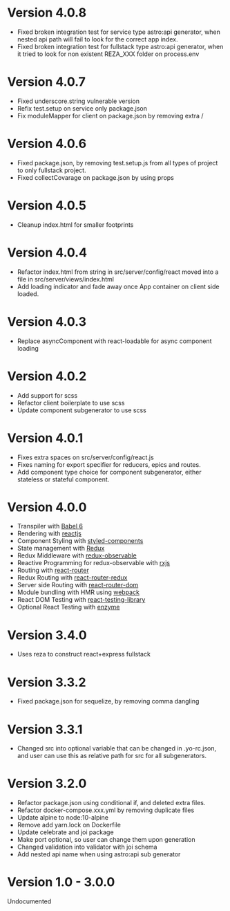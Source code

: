 # Version 4.0.8
 - Fixed broken integration test for service type astro:api generator, when nested api path will fail to look for the correct app index.
 - Fixed broken integration test for fullstack type astro:api generator, when it tried to look for non existent REZA_XXX folder on process.env

# Version 4.0.7
 - Fixed underscore.string vulnerable version
 - Refix test.setup on service only package.json
 - Fix moduleMapper for client on package.json by removing extra /

# Version 4.0.6
 - Fixed package.json, by removing test.setup.js from all types of project to only fullstack project.
 - Fixed collectCovarage on package.json by using props

# Version 4.0.5
 - Cleanup index.html for smaller footprints

# Version 4.0.4
 - Refactor index.html from string in src/server/config/react moved into a file in src/server/views/index.html
 - Add loading indicator and fade away once App container on client side loaded.

# Version 4.0.3
 - Replace asyncComponent with react-loadable for async component loading
 
# Version 4.0.2
 - Add support for scss
 - Refactor client boilerplate to use scss
 - Update component subgenerator to use scss

# Version 4.0.1
 - Fixes extra spaces on src/server/config/react.js
 - Fixes naming for export specifier for reducers, epics and routes.
 - Add component type choice for component subgenerator, either stateless or stateful component.

# Version 4.0.0
 - Transpiler with [Babel 6](https://babeljs.io/)
 - Rendering with [reactjs](https://reactjs.org/)
 - Component Styling with [styled-components](https://www.styled-components.com/)
 - State management with [Redux](https://redux.js.org/)
 - Redux Middleware with [redux-observable](https://redux-observable.js.org/)
 - Reactive Programming for redux-observable with [rxjs](https://github.com/ReactiveX/rxjs)
 - Routing with [react-router](https://github.com/ReactTraining/react-router)
 - Redux Routing with [react-router-redux](https://github.com/reactjs/react-router-redux)
 - Server side Routing with [react-router-dom](https://www.npmjs.com/package/react-router-dom)
 - Module bundling with HMR using [webpack](https://webpack.js.org/)
 - React DOM Testing with [react-testing-library](https://github.com/kentcdodds/react-testing-library)
 - Optional React Testing with [enzyme](https://airbnb.io/enzyme/)

# Version 3.4.0
- Uses reza to construct react+express fullstack

# Version 3.3.2
- Fixed package.json for sequelize, by removing comma dangling

# Version 3.3.1
- Changed src into optional variable that can be changed in .yo-rc.json, and user can use this as relative path for src for all subgenerators.

# Version 3.2.0
- Refactor package.json using conditional if, and deleted extra files.
- Refactor docker-compose.xxx.yml by removing duplicate files
- Update alpine to node:10-alpine
- Remove add yarn.lock on Dockerfile 
- Update celebrate and joi package
- Make port optional, so user can change them upon generation
- Changed validation into validator with joi schema
- Add nested api name when using astro:api sub generator

# Version 1.0 - 3.0.0 

Undocumented
